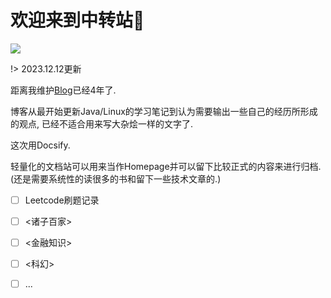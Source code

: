 # 欢迎来到中转站🙂

![](https://cdn.jsdelivr.net/gh/A5yncX/img/images/202312131020164.png)

!> 2023.12.12更新

距离我维护[Blog](https://hi.asyncx.top)已经4年了. 

博客从最开始更新Java/Linux的学习笔记到认为需要输出一些自己的经历所形成的观点, 已经不适合用来写大杂烩一样的文字了. 

这次用Docsify.

轻量化的文档站可以用来当作Homepage并可以留下比较正式的内容来进行归档.(还是需要系统性的读很多的书和留下一些技术文章的.)

- [ ] Leetcode刷题记录
- [ ] <诸子百家>
- [ ] <金融知识>
- [ ] <科幻>
- [ ] ...

